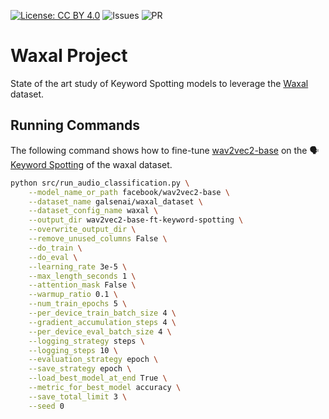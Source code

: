 [![License: CC BY 4.0](https://img.shields.io/badge/License-CC%20BY%204.0-lightgrey.svg)](https://creativecommons.org/licenses/by/4.0/)
![Issues](https://img.shields.io/github/issues/Galsenaicommunity/waxal-project)
![PR](https://img.shields.io/github/issues-pr/Galsenaicommunity/waxal-project)

# Waxal Project
State of the art study of Keyword Spotting models to leverage the [Waxal](https://k4all.org/project/keyword-spotting-with-african-languages/) dataset.


## Running Commands

The following command shows how to fine-tune [wav2vec2-base](https://huggingface.co/facebook/wav2vec2-base) on the 🗣️ [Keyword Spotting](https://huggingface.co/datasets/galsenai/waxal_dataset) of the waxal dataset.

```bash
python src/run_audio_classification.py \
    --model_name_or_path facebook/wav2vec2-base \
    --dataset_name galsenai/waxal_dataset \
    --dataset_config_name waxal \
    --output_dir wav2vec2-base-ft-keyword-spotting \
    --overwrite_output_dir \
    --remove_unused_columns False \
    --do_train \
    --do_eval \
    --learning_rate 3e-5 \
    --max_length_seconds 1 \
    --attention_mask False \
    --warmup_ratio 0.1 \
    --num_train_epochs 5 \
    --per_device_train_batch_size 4 \
    --gradient_accumulation_steps 4 \
    --per_device_eval_batch_size 4 \
    --logging_strategy steps \
    --logging_steps 10 \
    --evaluation_strategy epoch \
    --save_strategy epoch \
    --load_best_model_at_end True \
    --metric_for_best_model accuracy \
    --save_total_limit 3 \
    --seed 0
```
